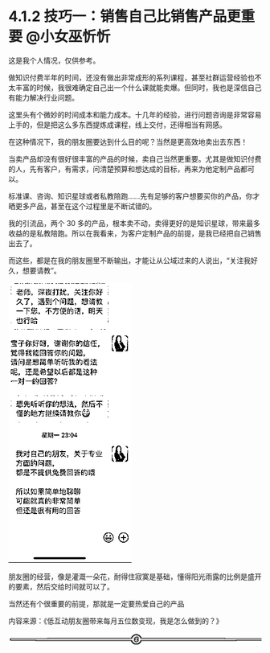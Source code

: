 # 4.1.2 技巧一：销售自己比销售产品更重要 @小女巫忻忻

这是我个人情况，仅供参考。

做知识付费半年的时间，还没有做出非常成形的系列课程，甚至社群运营经验也不太丰富的时候，我很难确定自己出一个什么课就能卖爆。但同时，我也是深信自己有能力解决行业问题。

这里头有个微妙的时间成本和能力成本。十几年的经验，进行问题咨询是非常容易上手的，但是把这么多东西提炼成课程，线上交付，还得相当有网感。

在这种情况下，我的朋友圈要达到什么目的呢？当然是更高效地卖出去东西！

当卖产品却没有很好很丰富的产品的时候，卖自己当然更重要。尤其是做知识付费的人，先有客户，有需求，问清楚预算和想达成的目标，再来为他定制产品都可以。

标准课、咨询、知识星球或者私教陪跑……先有足够的客户想要买你的产品，你才晒更多产品，甚至在这个过程里是不断试错的。

我的引流品，两个 30 多的产品，根本卖不动，卖得更好的是知识星球，带来最多收益的是私教陪跑。所以在我看来，为客户定制产品的前提，是我已经把自己销售出去了。

而这些，都是在我的朋友圈里不断输出，才能让从公域过来的人说出，“关注我好久，想要请教”。

![](img/c409a40e9c9ec0239861ede7bf5a9976.png)

朋友圈的经营，像是灌溉一朵花，耐得住寂寞是基础，懂得阳光雨露的比例是盛开的要素，然后交给时间就可以了。

当然还有个很重要的前提，那就是一定要热爱自己的产品

内容来源：《低互动朋友圈带来每月五位数变现，我是怎么做到的？》

![](img/2353e49c541c9280d72f015ad0b89ff5.png)